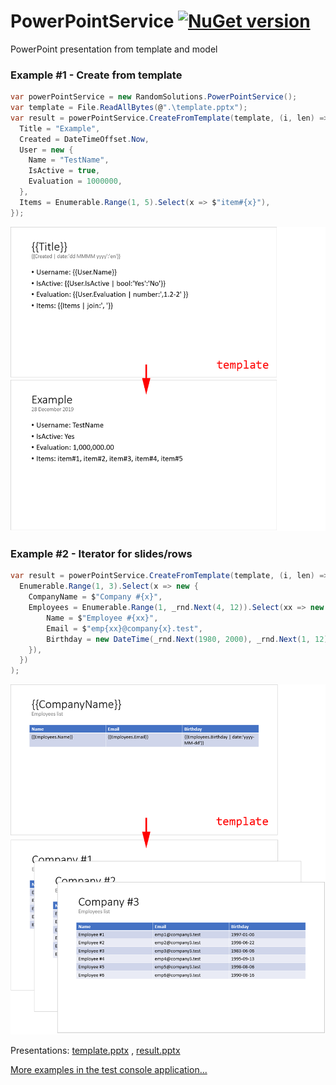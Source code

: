 # PowerPointService [![NuGet version](https://badge.fury.io/nu/RandomSolutions.PowerPointService.svg)](http://badge.fury.io/nu/RandomSolutions.PowerPointService)
PowerPoint presentation from template and model

### Example #1 - Create from template

```C#
var powerPointService = new RandomSolutions.PowerPointService();
var template = File.ReadAllBytes(@".\template.pptx");
var result = powerPointService.CreateFromTemplate(template, (i, len) => new {
  Title = "Example",
  Created = DateTimeOffset.Now,
  User = new { 
    Name = "TestName", 
    IsActive = true,
    Evaluation = 1000000,
  },
  Items = Enumerable.Range(1, 5).Select(x => $"item#{x}"),
});
```

![](/Test/Images/example01.png)

### Example #2 - Iterator for slides/rows

```C#
var result = powerPointService.CreateFromTemplate(template, (i, len) => 
  Enumerable.Range(1, 3).Select(x => new {
    CompanyName = $"Company #{x}",
    Employees = Enumerable.Range(1, _rnd.Next(4, 12)).Select(xx => new {
        Name = $"Employee #{xx}",
        Email = $"emp{xx}@company{x}.test",
        Birthday = new DateTime(_rnd.Next(1980, 2000), _rnd.Next(1, 12), 1).AddDays(_rnd.Next(0, 30)),
    }),
  })
);
```

![](/Test/Images/example02.png)

Presentations: 
[template.pptx](Test/Presentations/template_source.pptx?raw=true) ,
[result.pptx](Test/Presentations/template_result.pptx?raw=true)

[More examples in the test console application...](Test/ConsoleApp/Program.cs)

